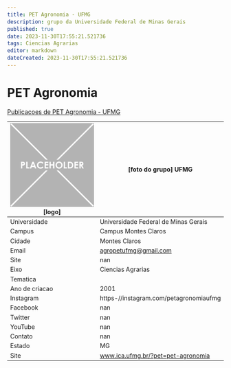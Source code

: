 ```yaml
---
title: PET Agronomia - UFMG
description: grupo da Universidade Federal de Minas Gerais
published: true
date: 2023-11-30T17:55:21.521736
tags: Ciencias Agrarias
editor: markdown
dateCreated: 2023-11-30T17:55:21.521736
---
```


# PET Agronomia

[Publicacoes de PET Agronomia - UFMG](/atividade/201PETAgronomiaUFMG/feed.md)

| ![placeholder.png](/placeholder.png) [logo] | [foto do grupo] UFMG         |
| ------------------------------------------- | ------------------------------------------------- |
| Universidade                                | Universidade Federal de Minas Gerais      |
| Campus                                      | Campus Montes Claros            |
| Cidade                                      | Montes Claros             |
| Email                                       | agropetufmg@gmail.com             |
| Site                                        | nan              |
| Eixo                                        | Ciencias Agrarias              |
| Tematica                                    |           |
| Ano de criacao                              | 2001        |
| Instagram                                   | https-//instagram.com/petagronomiaufmg         |
| Facebook                                    | nan          |
| Twitter                                     | nan           |
| YouTube                                     | nan           |
| Contato                                     | nan         |
| Estado                                      |  MG            |
| Site                                        | www.ica.ufmg.br/?pet=pet-agronomia |
